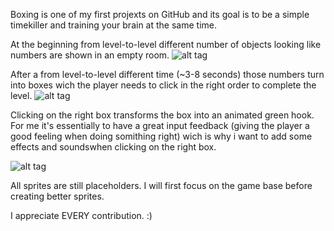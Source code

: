 Boxing is one of my first projexts on GitHub and its goal is to be a simple timekiller and training your brain at the same time.

At the beginning from level-to-level different number of objects looking like numbers are shown in an empty room.
![alt tag](http://i.imgur.com/diQC3iy.png)

After a from level-to-level different time (~3-8 seconds) those numbers turn into boxes wich the player needs to click in the right
order to complete the level.
![alt tag](http://i.imgur.com/vI0xu5m.png)

Clicking on the right box transforms the box into an animated green hook. For me it's essentially to have a great input feedback (giving
the player a good feeling when doing somithing right) wich is why i want to add some effects and soundswhen clicking on the right box.

![alt tag](http://i.imgur.com/0BMw5ek.png)

All sprites are still placeholders. I will first focus on the game base before creating better sprites.

I appreciate EVERY contribution. :)
